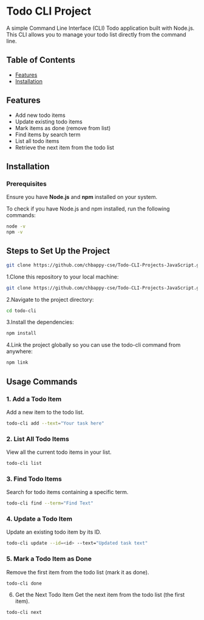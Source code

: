 # Todo CLI Project

A simple Command Line Interface (CLI) Todo application built with Node.js. This CLI allows you to manage your todo list directly from the command line.

## Table of Contents
- [Features](#features)
- [Installation](#installation)

## Features
- Add new todo items
- Update existing todo items
- Mark items as done (remove from list)
- Find items by search term
- List all todo items
- Retrieve the next item from the todo list

## Installation

### Prerequisites

Ensure you have **Node.js** and **npm** installed on your system.

To check if you have Node.js and npm installed, run the following commands:

```bash
node -v
npm -v

```

## Steps to Set Up the Project

```bash
git clone https://github.com/chbappy-cse/Todo-CLI-Projects-JavaScript.git
```
1.Clone this repository to your local machine:
```bash
git clone https://github.com/chbappy-cse/Todo-CLI-Projects-JavaScript.git
```
2.Navigate to the project directory:
```bash
cd todo-cli
```
3.Install the dependencies:
```bash
npm install
```
4.Link the project globally so you can use the todo-cli command from anywhere:
```bash
npm link
```

## Usage Commands

### 1. Add a Todo Item
Add a new item to the todo list.
```bash
todo-cli add --text="Your task here"
```
### 2. List All Todo Items
View all the current todo items in your list.
```bash
todo-cli list
```
### 3. Find Todo Items
Search for todo items containing a specific term.
```bash
todo-cli find --term="Find Text"
```
### 4. Update a Todo Item
Update an existing todo item by its ID.
```bash
todo-cli update --id=<id> --text="Updated task text"
```
### 5. Mark a Todo Item as Done
Remove the first item from the todo list (mark it as done).
```bash
todo-cli done
```
6. Get the Next Todo Item
Get the next item from the todo list (the first item).
```bash
todo-cli next
```

